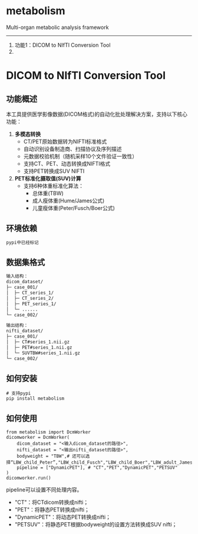 # metabolism
Multi-organ metabolic analysis framework


---
1. 功能1：DICOM to NIfTI Conversion Tool
2. 
# DICOM to NIfTI Conversion Tool
## 功能概述
本工具提供医学影像数据(DICOM格式)的自动化批处理解决方案，支持以下核心功能：
1. **多模态转换**
   - CT/PET原始数据转为NIFTI标准格式
   - 自动识别设备制造商、扫描协议及序列描述
   - 元数据校验机制（随机采样10个文件验证一致性）
   - 支持CT、PET、动态转换成NIFTI格式
   - 支持PET转换成SUV NIFTI
2. **PET标准化摄取值(SUV)计算**
   - 支持6种体重标准化算法：
     * 总体重(TBW)
     * 成人瘦体重(Hume/James公式)
     * 儿童瘦体重(Peter/Fusch/Boer公式)

## 环境依赖
```python
pypi中已经标记
```

## 数据集格式
```bash
输入结构：
dicom_dataset/
├─ case_001/
│  ├─ CT_series_1/
│  ├─ CT_series_2/
│  ├─ PET_series_1/
│  └─ ......
└─ case_002/

输出结构：
nifti_dataset/
├─ case_001/
│  ├─ CT#series_1.nii.gz
│  ├─ PET#series_1.nii.gz
│  └─ SUVTBW#series_1.nii.gz
└─ case_002/
```

## 如何安装
```
# 支持pypi
pip install metabolism
```

## 如何使用
```
from metabolism import DcmWorker
dicomworker = DcmWorker(
    dicom_dataset = "<输入dicom_dataset的路径>",
    nifti_dataset = "<输出nifti_dataset的路径>",
    bodyweight = "TBW",# 还可以选择“LBW_child_Peter”,"LBW_child_Fusch","LBW_child_Boer","LBW_adult_James","LBW_adult_Hume"
    pipeline = ["DynamicPET"], # "CT","PET","DynamicPET","PETSUV"
)
dicomworker.run()
```
pipeline可以设置不同处理内容。
- "CT"：将CTdicom转换成nifti；
- "PET"：将静态PET转换成nifti；
- "DynamicPET"：将动态PET转换成nifti；
- "PETSUV"：将静态PET根据bodyweight的设置方法转换成SUV nifti；
